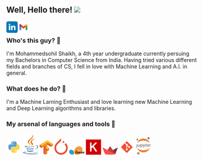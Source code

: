 ## Well, Hello there! <img src="https://media.giphy.com/media/hvRJCLFzcasrR4ia7z/giphy.gif" width="25px">
<p float="left">
<a href="https://www.linkedin.com/in/mohammedsohil-shaikh-02b5401ba/">
  <img align="left" alt="Sohil's LinkedIN" width="30px" src="logo/linkedin.svg" />
</a>
<a href="mailto:sohilshaikh1609@gmail.com">
  <img align="left" alt="Sohil's Gmail" width="30px" src="logo/gmail.svg" />
</a>
</p>
<br>

### Who's this guy? 👀
I'm Mohammedsohil Shaikh, a 4th year undergraduate currently persuing my Bachelors in Computer Science from India. Having tried various different fields and branches of CS, I fell in love with Machine Learning and A.I. in general. 

### What does he do? 💬
I'm a Machine Larning Enthusiast and love learning new Machine Learning and Deep Learning algorithms and libraries.


### My arsenal of languages and tools 🎯
<p float="left">
<img alt="Python" width="40px" src="logo/python.svg" />
<img alt="Java" width="40px" src="logo/java.svg" />
<img alt="Tensorflow" width="35px" src="logo/tensorflow.svg" />
<img alt="Pytorch" width="35px" src="logo/pytorch.svg" />
<img alt="sklearn" width="40px" src="logo/sklearn.svg" />
<img alt="Keras" width="40px" src="logo/keras.svg" />
<img alt="Streamlit" width="40px" src="logo/streamlit.svg">
<img alt="Git" width="40px" src="logo/git.svg" />
<img alt="Jupyter" width="40px" src="logo/notebook.svg" />
</p>
